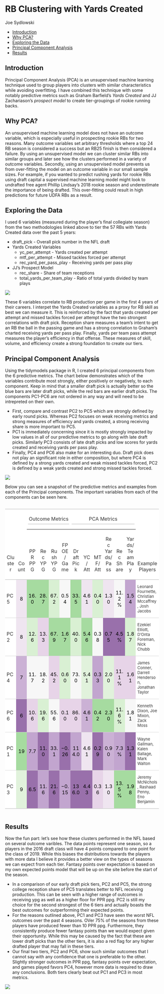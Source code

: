 RB Clustering with Yards Created
================
Joe Sydlowski

  - [Introduction](#introduction)
  - [Why PCA?](#why-pca)
  - [Exploring the Data](#exploring-the-data)
  - [Principal Component Analysis](#principal-component-analysis)
  - [Results](#results)

## Introduction

Principal Component Analysis (PCA) is an unsupervised machine learning
technique used to group players into clusters with similar
characteristics while avoiding overfitting. I have combined this
technique with some notably predictive metrics such as Graham Barfield’s
*Yards Created* and JJ Zachariason’s *prospect model* to create
tier-groupings of rookie running backs.

## Why PCA?

An unsupervised machine learning model does not have an outcome
variable, which is especially useful in prospecting rookie RBs for two
reasons. Many outcome variables set arbitrary thresholds where a top 24
RB season is considered a success but an RB25 finish is then considered
a failure. By using an unsupervised model we can cluster similar RBs
into similar groups and later see how the clusters performed in a
variety of outcome variables. Secondly, using an unsupervised model
prevents us from over-fitting the model on an outcome variable in our
small sample sizes. For example, if you wanted to predict rushing yards
for rookie RBs using draft capital a supervised machine learning model
might look to undrafted free agent Phillip Lindsay’s 2018 rookie season
and underestimate the importance of being drafted. This over-fitting
could result in high predictions for future UDFA RBs as a result.

## Exploring the Data

I used 6 variables (measured during the player’s final collegiate
season) from the two methodologies linked above to tier the 57 RBs with
Yards Created data over the past 5 years:

  - draft\_pick - Overall pick number in the NFL draft
  - Yards Created Variables
      - yc\_per\_attempt - Yards created per attempt
      - mtf\_per\_attempt - Missed tackles forced per attempt
      - rec\_yard\_per\_pass\_play - Receiving yards per pass play
  - JJ’s Prospect Model
      - rec\_share - Share of team receptions
      - total\_yards\_per\_team\_play - Ratio of total yards divided by
        team plays

![](rb_clusters_post_files/figure-gfm/correlations-1.png)<!-- -->

These 6 variables correlate to RB production per game in the first 4
years of their careers. I interpet the Yards Created variables as a
proxy for RB skill as best we can measure it. This is reinforced by the
fact that yards created per attempt and missed tackles forced per
attempt have the two strongest correlations with draft pick. Reception
share measures a team’s intent to get an RB the ball in the passing game
and has a strong correlation to Graham’s charted receiving yards per
pass play. Finally, yards per team pass attempt measures the player’s
efficiency in that offense. These measures of skill, volume, and
efficiency create a strong foundation to create our tiers.

## Principal Component Analysis

Using the tidymodels package in R, I created 6 principal components from
the 6 predictive metrics. The chart below demonstrates which of the
variables contribute most strongly, either positively or negatively, to
each component. Keep in mind that a smaller draft pick is actually
better so the blue bars are later draft picks, while the red bars are
earlier draft picks. The components PC1-PC6 are not ordered in any way
and will need to be intrepreted on their own.

  - First, compare and contrast PC2 to PC5 which are strongly defined by
    early round picks. Whereas PC2 focuses on weak receiving metrics and
    strong measures of efficiency and yards created, a strong receiving
    share is more important to PC5.
  - PC1 is immediately concerning since it is mostly strongly impacted
    by low values in all of our predictive metrics to go along with late
    draft picks. Similarly PC3 consists of late draft picks and low
    scores for yards created and receiving yards per pass play.
  - Finally, PC4 and PC6 also make for an interesting duo. Draft pick
    does not play an significant role in either composition, but where
    PC4 is defined by a strong yards created and weak missed tackles
    forced, PC2 is defined by a weak yards created and strong missed
    tackles forced.

![](rb_clusters_post_files/figure-gfm/variable_importance-1.png)<!-- -->

Below you can see a snapshot of the predictive metrics and examples from
each of the Principal components. The important variables from each of
the components can be seen here.

<!--html_preserve-->

<style>html {
  font-family: -apple-system, BlinkMacSystemFont, 'Segoe UI', Roboto, Oxygen, Ubuntu, Cantarell, 'Helvetica Neue', 'Fira Sans', 'Droid Sans', Arial, sans-serif;
}

#cttlfnjsip .gt_table {
  display: table;
  border-collapse: collapse;
  margin-left: auto;
  margin-right: auto;
  color: #333333;
  font-size: 16px;
  background-color: #FFFFFF;
  width: 100%;
  border-top-style: solid;
  border-top-width: 2px;
  border-top-color: #A8A8A8;
  border-right-style: none;
  border-right-width: 2px;
  border-right-color: #D3D3D3;
  border-bottom-style: solid;
  border-bottom-width: 2px;
  border-bottom-color: #A8A8A8;
  border-left-style: none;
  border-left-width: 2px;
  border-left-color: #D3D3D3;
}

#cttlfnjsip .gt_heading {
  background-color: #FFFFFF;
  text-align: center;
  border-bottom-color: #FFFFFF;
  border-left-style: none;
  border-left-width: 1px;
  border-left-color: #D3D3D3;
  border-right-style: none;
  border-right-width: 1px;
  border-right-color: #D3D3D3;
}

#cttlfnjsip .gt_title {
  color: #333333;
  font-size: 125%;
  font-weight: initial;
  padding-top: 4px;
  padding-bottom: 4px;
  border-bottom-color: #FFFFFF;
  border-bottom-width: 0;
}

#cttlfnjsip .gt_subtitle {
  color: #333333;
  font-size: 85%;
  font-weight: initial;
  padding-top: 0;
  padding-bottom: 4px;
  border-top-color: #FFFFFF;
  border-top-width: 0;
}

#cttlfnjsip .gt_bottom_border {
  border-bottom-style: solid;
  border-bottom-width: 2px;
  border-bottom-color: #D3D3D3;
}

#cttlfnjsip .gt_col_headings {
  border-top-style: solid;
  border-top-width: 2px;
  border-top-color: #D3D3D3;
  border-bottom-style: solid;
  border-bottom-width: 2px;
  border-bottom-color: #D3D3D3;
  border-left-style: none;
  border-left-width: 1px;
  border-left-color: #D3D3D3;
  border-right-style: none;
  border-right-width: 1px;
  border-right-color: #D3D3D3;
}

#cttlfnjsip .gt_col_heading {
  color: #333333;
  background-color: #FFFFFF;
  font-size: 100%;
  font-weight: normal;
  text-transform: inherit;
  border-left-style: none;
  border-left-width: 1px;
  border-left-color: #D3D3D3;
  border-right-style: none;
  border-right-width: 1px;
  border-right-color: #D3D3D3;
  vertical-align: bottom;
  padding-top: 5px;
  padding-bottom: 6px;
  padding-left: 5px;
  padding-right: 5px;
  overflow-x: hidden;
}

#cttlfnjsip .gt_column_spanner_outer {
  color: #333333;
  background-color: #FFFFFF;
  font-size: 100%;
  font-weight: normal;
  text-transform: inherit;
  padding-top: 0;
  padding-bottom: 0;
  padding-left: 4px;
  padding-right: 4px;
}

#cttlfnjsip .gt_column_spanner_outer:first-child {
  padding-left: 0;
}

#cttlfnjsip .gt_column_spanner_outer:last-child {
  padding-right: 0;
}

#cttlfnjsip .gt_column_spanner {
  border-bottom-style: solid;
  border-bottom-width: 2px;
  border-bottom-color: #D3D3D3;
  vertical-align: bottom;
  padding-top: 5px;
  padding-bottom: 6px;
  overflow-x: hidden;
  display: inline-block;
  width: 100%;
}

#cttlfnjsip .gt_group_heading {
  padding: 8px;
  color: #333333;
  background-color: #FFFFFF;
  font-size: 100%;
  font-weight: initial;
  text-transform: inherit;
  border-top-style: solid;
  border-top-width: 2px;
  border-top-color: #D3D3D3;
  border-bottom-style: solid;
  border-bottom-width: 2px;
  border-bottom-color: #D3D3D3;
  border-left-style: none;
  border-left-width: 1px;
  border-left-color: #D3D3D3;
  border-right-style: none;
  border-right-width: 1px;
  border-right-color: #D3D3D3;
  vertical-align: middle;
}

#cttlfnjsip .gt_empty_group_heading {
  padding: 0.5px;
  color: #333333;
  background-color: #FFFFFF;
  font-size: 100%;
  font-weight: initial;
  border-top-style: solid;
  border-top-width: 2px;
  border-top-color: #D3D3D3;
  border-bottom-style: solid;
  border-bottom-width: 2px;
  border-bottom-color: #D3D3D3;
  vertical-align: middle;
}

#cttlfnjsip .gt_from_md > :first-child {
  margin-top: 0;
}

#cttlfnjsip .gt_from_md > :last-child {
  margin-bottom: 0;
}

#cttlfnjsip .gt_row {
  padding-top: 1px;
  padding-bottom: 1px;
  padding-left: 5px;
  padding-right: 5px;
  margin: 10px;
  border-top-style: solid;
  border-top-width: 1px;
  border-top-color: #D3D3D3;
  border-left-style: none;
  border-left-width: 1px;
  border-left-color: #D3D3D3;
  border-right-style: none;
  border-right-width: 1px;
  border-right-color: #D3D3D3;
  vertical-align: middle;
  overflow-x: hidden;
}

#cttlfnjsip .gt_stub {
  color: #333333;
  background-color: #FFFFFF;
  font-size: 100%;
  font-weight: initial;
  text-transform: inherit;
  border-right-style: solid;
  border-right-width: 2px;
  border-right-color: #D3D3D3;
  padding-left: 12px;
}

#cttlfnjsip .gt_summary_row {
  color: #333333;
  background-color: #FFFFFF;
  text-transform: inherit;
  padding-top: 8px;
  padding-bottom: 8px;
  padding-left: 5px;
  padding-right: 5px;
}

#cttlfnjsip .gt_first_summary_row {
  padding-top: 8px;
  padding-bottom: 8px;
  padding-left: 5px;
  padding-right: 5px;
  border-top-style: solid;
  border-top-width: 2px;
  border-top-color: #D3D3D3;
}

#cttlfnjsip .gt_grand_summary_row {
  color: #333333;
  background-color: #FFFFFF;
  text-transform: inherit;
  padding-top: 8px;
  padding-bottom: 8px;
  padding-left: 5px;
  padding-right: 5px;
}

#cttlfnjsip .gt_first_grand_summary_row {
  padding-top: 8px;
  padding-bottom: 8px;
  padding-left: 5px;
  padding-right: 5px;
  border-top-style: double;
  border-top-width: 6px;
  border-top-color: #D3D3D3;
}

#cttlfnjsip .gt_striped {
  background-color: rgba(128, 128, 128, 0.05);
}

#cttlfnjsip .gt_table_body {
  border-top-style: solid;
  border-top-width: 2px;
  border-top-color: #D3D3D3;
  border-bottom-style: solid;
  border-bottom-width: 2px;
  border-bottom-color: #D3D3D3;
}

#cttlfnjsip .gt_footnotes {
  color: #333333;
  background-color: #FFFFFF;
  border-bottom-style: none;
  border-bottom-width: 2px;
  border-bottom-color: #D3D3D3;
  border-left-style: none;
  border-left-width: 2px;
  border-left-color: #D3D3D3;
  border-right-style: none;
  border-right-width: 2px;
  border-right-color: #D3D3D3;
}

#cttlfnjsip .gt_footnote {
  margin: 0px;
  font-size: 90%;
  padding: 4px;
}

#cttlfnjsip .gt_sourcenotes {
  color: #333333;
  background-color: #FFFFFF;
  border-bottom-style: none;
  border-bottom-width: 2px;
  border-bottom-color: #D3D3D3;
  border-left-style: none;
  border-left-width: 2px;
  border-left-color: #D3D3D3;
  border-right-style: none;
  border-right-width: 2px;
  border-right-color: #D3D3D3;
}

#cttlfnjsip .gt_sourcenote {
  font-size: 90%;
  padding: 4px;
}

#cttlfnjsip .gt_left {
  text-align: left;
}

#cttlfnjsip .gt_center {
  text-align: center;
}

#cttlfnjsip .gt_right {
  text-align: right;
  font-variant-numeric: tabular-nums;
}

#cttlfnjsip .gt_font_normal {
  font-weight: normal;
}

#cttlfnjsip .gt_font_bold {
  font-weight: bold;
}

#cttlfnjsip .gt_font_italic {
  font-style: italic;
}

#cttlfnjsip .gt_super {
  font-size: 65%;
}

#cttlfnjsip .gt_footnote_marks {
  font-style: italic;
  font-size: 65%;
}
</style>

<div id="cttlfnjsip" style="overflow-x:auto;overflow-y:auto;width:auto;height:auto;">

<table class="gt_table" style="table-layout: fixed;; width: 100%">

<colgroup>

<col/>

<col/>

<col/>

<col/>

<col/>

<col/>

<col/>

<col/>

<col/>

<col/>

<col/>

<col/>

<col style="width:15%;"/>

</colgroup>

<thead class="gt_col_headings">

<tr>

<th class="gt_col_heading gt_center gt_columns_bottom_border" rowspan="2" colspan="1">

Cluster

</th>

<th class="gt_col_heading gt_center gt_columns_bottom_border" rowspan="2" colspan="1">

Count

</th>

<th class="gt_center gt_columns_top_border gt_column_spanner_outer" rowspan="1" colspan="4">

<span class="gt_column_spanner">Outcome Metrics</span>

</th>

<th class="gt_center gt_columns_top_border gt_column_spanner_outer" rowspan="1" colspan="6">

<span class="gt_column_spanner">PCA Metrics</span>

</th>

<th class="gt_col_heading gt_center gt_columns_bottom_border" rowspan="2" colspan="1">

Example Players

</th>

</tr>

<tr>

<th class="gt_col_heading gt_columns_bottom_border gt_center" rowspan="1" colspan="1">

PPR PPG

</th>

<th class="gt_col_heading gt_columns_bottom_border gt_center" rowspan="1" colspan="1">

Rec YPG

</th>

<th class="gt_col_heading gt_columns_bottom_border gt_center" rowspan="1" colspan="1">

Rush YPG

</th>

<th class="gt_col_heading gt_columns_bottom_border gt_center" rowspan="1" colspan="1">

FPOE/ Game

</th>

<th class="gt_col_heading gt_columns_bottom_border gt_center" rowspan="1" colspan="1">

Draft Pick

</th>

<th class="gt_col_heading gt_columns_bottom_border gt_center" rowspan="1" colspan="1">

YC/ Att

</th>

<th class="gt_col_heading gt_columns_bottom_border gt_center" rowspan="1" colspan="1">

MTF/ Att

</th>

<th class="gt_col_heading gt_columns_bottom_border gt_center" rowspan="1" colspan="1">

Rec Yards/ Pass

</th>

<th class="gt_col_heading gt_columns_bottom_border gt_center" rowspan="1" colspan="1">

Rec Share

</th>

<th class="gt_col_heading gt_columns_bottom_border gt_center" rowspan="1" colspan="1">

Yards/ Team Play

</th>

</tr>

</thead>

<tbody class="gt_table_body">

<tr>

<td class="gt_row gt_left">

PC5

</td>

<td class="gt_row gt_center" style="background-color: #EFE5F0; color: #000000;">

8

</td>

<td class="gt_row gt_center" style="background-color: #A6DBA0; color: #000000;">

16.0

</td>

<td class="gt_row gt_center" style="background-color: #A6DBA0; color: #000000;">

28.7

</td>

<td class="gt_row gt_center" style="background-color: #D9F0D3; color: #000000;">

67.2

</td>

<td class="gt_row gt_center" style="background-color: #F7F7F7; color: #000000;">

0.54

</td>

<td class="gt_row gt_center" style="background-color: #A6DBA0; color: #000000;">

33.5

</td>

<td class="gt_row gt_center" style="background-color: #EFE5F0; color: #000000;">

4.61

</td>

<td class="gt_row gt_center" style="background-color: #D9F0D3; color: #000000;">

0.40

</td>

<td class="gt_row gt_center" style="background-color: #EFE5F0; color: #000000;">

1.30

</td>

<td class="gt_row gt_center" style="background-color: #F7F7F7; color: #000000;">

11.2%

</td>

<td class="gt_row gt_center" style="background-color: #C2A5CF; color: #000000;">

1.54

</td>

<td class="gt_row gt_left" style="font-size: small;">

Leonard Fournette, Christian Mccaffrey, Josh Jacobs

</td>

</tr>

<tr>

<td class="gt_row gt_left">

PC2

</td>

<td class="gt_row gt_center" style="background-color: #EFE5F0; color: #000000;">

8

</td>

<td class="gt_row gt_center" style="background-color: #D9F0D3; color: #000000;">

12.6

</td>

<td class="gt_row gt_center" style="background-color: #E7D4E8; color: #000000;">

13.3

</td>

<td class="gt_row gt_center" style="background-color: #A6DBA0; color: #000000;">

67.9

</td>

<td class="gt_row gt_center" style="background-color: #A6DBA0; color: #000000;">

1.67

</td>

<td class="gt_row gt_center" style="background-color: #D9F0D3; color: #000000;">

40.0

</td>

<td class="gt_row gt_center" style="background-color: #A6DBA0; color: #000000;">

5.46

</td>

<td class="gt_row gt_center" style="background-color: #F7F7F7; color: #000000;">

0.38

</td>

<td class="gt_row gt_center" style="background-color: #9970AB; color: #000000;">

0.75

</td>

<td class="gt_row gt_center" style="background-color: #9970AB; color: #000000;">

4.5%

</td>

<td class="gt_row gt_center" style="background-color: #D9F0D3; color: #000000;">

1.87

</td>

<td class="gt_row gt_left" style="font-size: small;">

Ezekiel Elliott, D’Onta Foreman, Nick Chubb

</td>

</tr>

<tr>

<td class="gt_row gt_left">

PC4

</td>

<td class="gt_row gt_center" style="background-color: #CBB1D5; color: #000000;">

7

</td>

<td class="gt_row gt_center" style="background-color: #F7F7F7; color: #000000;">

11.7

</td>

<td class="gt_row gt_center" style="background-color: #F7F7F7; color: #000000;">

18.2

</td>

<td class="gt_row gt_center" style="background-color: #E7D4E8; color: #000000;">

45.2

</td>

<td class="gt_row gt_center" style="background-color: #D9F0D3; color: #000000;">

0.60

</td>

<td class="gt_row gt_center" style="background-color: #F7F7F7; color: #000000;">

73.0

</td>

<td class="gt_row gt_center" style="background-color: #E1F2DC; color: #000000;">

5.41

</td>

<td class="gt_row gt_center" style="background-color: #C2A5CF; color: #000000;">

0.33

</td>

<td class="gt_row gt_center" style="background-color: #E1F2DC; color: #000000;">

2.00

</td>

<td class="gt_row gt_center" style="background-color: #E7D4E8; color: #000000;">

11.1%

</td>

<td class="gt_row gt_center" style="background-color: #E7D4E8; color: #000000;">

1.61

</td>

<td class="gt_row gt_left" style="font-size: small;">

James Conner, Darrell Henderson, Jonathan Taylor

</td>

</tr>

<tr>

<td class="gt_row gt_left">

PC6

</td>

<td class="gt_row gt_center" style="background-color: #9970AB; color: #000000;">

6

</td>

<td class="gt_row gt_center" style="background-color: #E7D4E8; color: #000000;">

10.6

</td>

<td class="gt_row gt_center" style="background-color: #D9F0D3; color: #000000;">

19.6

</td>

<td class="gt_row gt_center" style="background-color: #F7F7F7; color: #000000;">

55.6

</td>

<td class="gt_row gt_center" style="background-color: #E7D4E8; color: #000000;">

0.10

</td>

<td class="gt_row gt_center" style="background-color: #E7D4E8; color: #000000;">

86.0

</td>

<td class="gt_row gt_center" style="background-color: #CBB1D5; color: #000000;">

4.61

</td>

<td class="gt_row gt_center" style="background-color: #A6DBA0; color: #000000;">

0.42

</td>

<td class="gt_row gt_center" style="background-color: #A6DBA0; color: #000000;">

2.30

</td>

<td class="gt_row gt_center" style="background-color: #D9F0D3; color: #000000;">

11.6%

</td>

<td class="gt_row gt_center" style="background-color: #F7F7F7; color: #000000;">

1.81

</td>

<td class="gt_row gt_left" style="font-size: small;">

Kenneth Dixon, Joe Mixon, Zack Moss

</td>

</tr>

<tr>

<td class="gt_row gt_left">

PC1

</td>

<td class="gt_row gt_center" style="background-color: #A6DBA0; color: #000000;">

19

</td>

<td class="gt_row gt_center" style="background-color: #C2A5CF; color: #000000;">

7.7

</td>

<td class="gt_row gt_center" style="background-color: #9970AB; color: #000000;">

11.0

</td>

<td class="gt_row gt_center" style="background-color: #C2A5CF; color: #000000;">

33.1

</td>

<td class="gt_row gt_center" style="background-color: #9970AB; color: #000000;">

−0.26

</td>

<td class="gt_row gt_center" style="background-color: #C2A5CF; color: #000000;">

114.0

</td>

<td class="gt_row gt_center" style="background-color: #EFE5F0; color: #000000;">

4.61

</td>

<td class="gt_row gt_center" style="background-color: #9970AB; color: #000000;">

0.29

</td>

<td class="gt_row gt_center" style="background-color: #CBB1D5; color: #000000;">

0.90

</td>

<td class="gt_row gt_center" style="background-color: #C2A5CF; color: #000000;">

7.3%

</td>

<td class="gt_row gt_center" style="background-color: #9970AB; color: #000000;">

1.31

</td>

<td class="gt_row gt_left" style="font-size: small;">

Wayne Gallman, Kalen Ballage, Mark Walton

</td>

</tr>

<tr>

<td class="gt_row gt_left">

PC3

</td>

<td class="gt_row gt_center" style="background-color: #E1F2DC; color: #000000;">

9

</td>

<td class="gt_row gt_center" style="background-color: #9970AB; color: #000000;">

6.5

</td>

<td class="gt_row gt_center" style="background-color: #C2A5CF; color: #000000;">

11.6

</td>

<td class="gt_row gt_center" style="background-color: #9970AB; color: #000000;">

21.6

</td>

<td class="gt_row gt_center" style="background-color: #C2A5CF; color: #000000;">

−0.15

</td>

<td class="gt_row gt_center" style="background-color: #9970AB; color: #000000;">

136.0

</td>

<td class="gt_row gt_center" style="background-color: #9970AB; color: #000000;">

4.43

</td>

<td class="gt_row gt_center" style="background-color: #E7D4E8; color: #000000;">

0.36

</td>

<td class="gt_row gt_center" style="background-color: #EFE5F0; color: #000000;">

1.30

</td>

<td class="gt_row gt_center" style="background-color: #A6DBA0; color: #000000;">

13.5%

</td>

<td class="gt_row gt_center" style="background-color: #A6DBA0; color: #000000;">

1.98

</td>

<td class="gt_row gt_left" style="font-size: small;">

Jeremy McNichols, Rashaad Penny, Eno Benjamin

</td>

</tr>

</tbody>

</table>

</div>

<!--/html_preserve-->

<!-- # ```{r, echo = FALSE, message = FALSE, warning = FALSE} -->

<!-- # rb_clusters_wide %>% -->

<!-- #   select(name, Cluster, draft_pick, yc_per_attempt, mtf_per_attempt, rec_yard_per_pass_play, rec_share, total_yards_per_team_play) %>% -->

<!-- #   pivot_longer(cols = where(is.numeric), names_to = "Metric") %>% -->

<!-- #   mutate(Metric = factor(Metric, levels = c('draft_pick', 'yc_per_attempt', 'mtf_per_attempt', 'rec_yard_per_pass_play', -->

<!-- #                                             "rec_share", "total_yards_per_team_play"))) %>% -->

<!-- #   ggplot(aes(value, Cluster, fill = 100*stat(ecdf))) +  -->

<!-- #   stat_density_ridges(geom = "density_ridges_gradient", -->

<!-- #                       calc_ecdf = TRUE, -->

<!-- #                       quantiles = 4, -->

<!-- #                       quantile_lines = TRUE, -->

<!-- #                       jittered_points = TRUE, -->

<!-- #                       position = "points_sina", -->

<!-- #                       alpha = 0.8, -->

<!-- #                       point_color = "black" -->

<!-- #   ) +  -->

<!-- #   labs(title = "Distribution of Predictive Variables by Tier", -->

<!-- #        y = NULL, -->

<!-- #        fill = "Percentile") + -->

<!-- #   facet_wrap(~Metric, -->

<!-- #              scales = "free_x", -->

<!-- #              nrow = 3, -->

<!-- #              labeller = as_labeller(c('draft_pick' = 'Overall Draft Pick', -->

<!-- #                                       'yc_per_attempt' = 'Yards Created per attempt', -->

<!-- #                                       'mtf_per_attempt' = 'Missed Tackles Forced per attempt', -->

<!-- #                                       'rec_yard_per_pass_play' = 'Receiving Yards per pass play', -->

<!-- #                                       'rec_share' = 'Reception Share', -->

<!-- #                                       'total_yards_per_team_play' = 'Total Yards per team play'))) -->

<!-- # ``` -->

## Results

Now the fun part: let’s see how these clusters performed in the NFL
based on several outcome varibles. The data points represent one season,
so a players in the 2016 draft class will have 4 points compared to one
point for the class of 2019. While this biases the distributions towards
the players with more data I believe it provides a better view on the
types of seasons we can expect from each tier. Fantasy points over
expectation is based on my own expected points model that will be up on
the site before the start of the season.

  - In a comparison of our early draft pick tiers, PC2 and PC5, the
    strong college reception share of PC5 translates better to NFL
    receiving production. This can be seen with a higher range of
    outcomes in receiving ypg as well as a higher floor for PPR ppg. PC2
    is still my choice for the second strongest of the 6 tiers and
    actually boasts the best outcomes for outperforming their expected
    points.
  - For the reasons outlined above, PC1 and PC3 have seen the worst NFL
    outcomes over the past 4 seasons. OVer 75% of the seasons from these
    players have produced fewer than 10 PPR ppg. Furthermore, they
    consistently produce fewer fantasy points than we would expect given
    their opportunity. While this may be caused by the fact that these
    are lower draft picks than the other tiers, it is also a red flag
    for any higher drafted player that may fall in these tiers.
  - Our final two tiers, PC2 and PC6, show such similar outcomes that I
    cannot say with any confidence that one is preferable to the other.
    Slightly stronger outcomes in PPR ppg, fantasy points over
    expectation, and games played favors PC4, however more data is
    required to draw any conclusions. Both tiers clearly beat out PC1
    and PC3 in most metrics.

![](rb_clusters_post_files/figure-gfm/unnamed-chunk-1-1.png)<!-- -->
